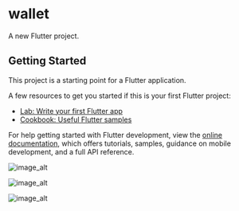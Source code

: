 # wallet

A new Flutter project.

## Getting Started

This project is a starting point for a Flutter application.

A few resources to get you started if this is your first Flutter project:

- [Lab: Write your first Flutter app](https://docs.flutter.dev/get-started/codelab)
- [Cookbook: Useful Flutter samples](https://docs.flutter.dev/cookbook)

For help getting started with Flutter development, view the
[online documentation](https://docs.flutter.dev/), which offers tutorials,
samples, guidance on mobile development, and a full API reference.

![image_alt](https://github.com/e7san99/wallet/blob/c080969d25a8f3c5013a4c909a303c3135c1927b/sc1.jpg)

![image_alt](https://github.com/e7san99/wallet/blob/77acdc245ffda7cc5de56633727cf0cf2fd18257/sc2.jpg)

![image_alt](https://github.com/e7san99/wallet/blob/c4b821b28528dcdac49ee49944849e2f59d93d7c/sc3.jpg)
